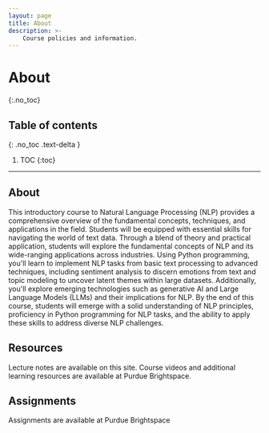 ```yaml
---
layout: page
title: About
description: >-
    Course policies and information.
---
```


# About
{:.no_toc}

## Table of contents
{: .no_toc .text-delta }

1. TOC
{:toc}

---

## About

This introductory course to Natural Language Processing (NLP) provides a comprehensive overview of the fundamental concepts, techniques, and applications in the field. Students will be equipped with essential skills for navigating the world of text data. Through a blend of theory and practical application, students will explore the fundamental concepts of NLP and its wide-ranging applications across industries. Using Python programming, you'll learn to implement NLP tasks from basic text processing to advanced techniques, including sentiment analysis to discern emotions from text and topic modeling to uncover latent themes within large datasets. Additionally, you'll explore emerging technologies such as generative AI and Large Language Models (LLMs) and their implications for NLP. By the end of this course, students will emerge with a solid understanding of NLP principles, proficiency in Python programming for NLP tasks, and the ability to apply these skills to address diverse NLP challenges.



## Resources

Lecture notes are available on this site. Course videos and additional learning resources are available at Purdue Brightspace.

## Assignments

Assignments are available at Purdue Brightspace
